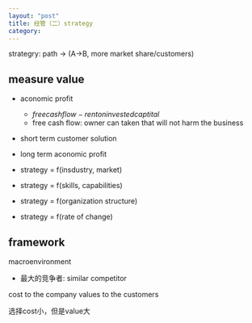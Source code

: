 ```yaml
---
layout: "post"
title: 经管（二）strategy
category:
---
```



strategry: path -> (A->B, more market share/customers)

## measure value

+ aconomic profit
  + $free cash flow - rent on invested captital$
  + free cash flow: owner can taken that will not harm the business
+ short term customer solution
+ long term aconomic profit


+ strategy = f(insdustry, market)
+ strategy = f(skills, capabilities)
+ strategy = f(organization structure)
+ strategy = f(rate of change)



## framework

macroenvironment

+ 最大的竞争者: similar competitor


cost to the company
values to the customers


选择cost小，但是value大
